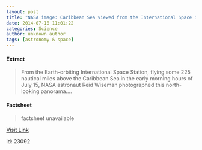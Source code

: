 ```yaml
---
layout: post
title: "NASA image: Caribbean Sea viewed from the International Space Station"
date: 2014-07-18 11:01:22
categories: Science
author: unknown author
tags: [astronomy & space]
---
```



#### Extract
>From the Earth-orbiting International Space Station, flying some 225 nautical miles above the Caribbean Sea in the early morning hours of July 15, NASA astronaut Reid Wiseman photographed this north-looking panorama....

#### Factsheet
>factsheet unavailable

[Visit Link](http://phys.org/news324885674.html)

id:   23092
